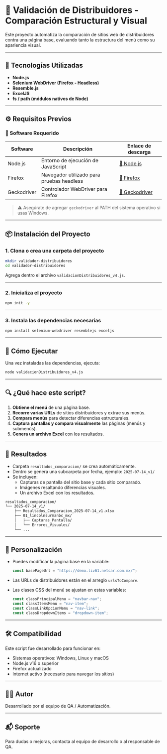 
# 🧪 Validación de Distribuidores - Comparación Estructural y Visual

Este proyecto automatiza la comparación de sitios web de distribuidores contra una página base, evaluando tanto la estructura del menú como su apariencia visual.

---

## 🧰 Tecnologías Utilizadas

- **Node.js**
- **Selenium WebDriver (Firefox - Headless)**
- **Resemble.js**
- **ExcelJS**
- **fs / path (módulos nativos de Node)**

---

## ⚙️ Requisitos Previos

### 🔹 Software Requerido

| Software       | Descripción                                       | Enlace de descarga                  |
|----------------|---------------------------------------------------|-------------------------------------|
| Node.js        | Entorno de ejecución de JavaScript                | [🔗 Node.js](https://nodejs.org)    |
| Firefox        | Navegador utilizado para pruebas headless         | [🔗 Firefox](https://mozilla.org)   |
| Geckodriver    | Controlador WebDriver para Firefox                | [🔗 Geckodriver](https://github.com/mozilla/geckodriver/releases) |

> ⚠️ Asegúrate de agregar `geckodriver` al PATH del sistema operativo si usas Windows.

---

## 📦 Instalación del Proyecto

### 1. Clona o crea una carpeta del proyecto

```bash
mkdir validador-distribuidores
cd validador-distribuidores
```

Agrega dentro el archivo `validacionDistribuidores_v4.js`.

---

### 2. Inicializa el proyecto

```bash
npm init -y
```

---

### 3. Instala las dependencias necesarias

```bash
npm install selenium-webdriver resemblejs exceljs
```

---

## 🚀 Cómo Ejecutar

Una vez instaladas las dependencias, ejecuta:

```bash
node validacionDistribuidores_v4.js
```

---

## 🔍 ¿Qué hace este script?

1. **Obtiene el menú** de una página base.
2. **Recorre varias URLs** de sitios distribuidores y extrae sus menús.
3. **Compara menús** para detectar diferencias estructurales.
4. **Captura pantallas y compara visualmente** las páginas (menús y submenús).
5. **Genera un archivo Excel** con los resultados.

---

## 🧪 Resultados

- Carpeta `resultados_comparacion/` se crea automáticamente.
- Dentro se genera una subcarpeta por fecha, ejemplo: `2025-07-14_v1/`
- Se incluyen:
  - Capturas de pantalla del sitio base y cada sitio comparado.
  - Imágenes resaltando diferencias visuales.
  - Un archivo Excel con los resultados.

```bash
resultados_comparacion/
└── 2025-07-14_v1/
    ├── Resultados_Comparacion_2025-07-14_v1.xlsx
    ├── 01_lincolnsurmanbc_mx/
    │   ├── Capturas_Pantalla/
    │   └── Errores_Visuales/
    └── ...
```

---

## 📝 Personalización

- Puedes modificar la página base en la variable:
  ```js
  const basePageUrl = "https://demo.liv61.netcar.com.mx/";
  ```

- Las URLs de distribuidores están en el arreglo `urlsToCompare`.

- Las clases CSS del menú se ajustan en estas variables:
  ```js
  const classPrincipalMenu = "navbar-nav";
  const classItemsMenu = "nav-item";
  const classLinkOpcionMenu = "nav-link";
  const classDropdownItems = "dropdown-item";
  ```

---

## 🛠️ Compatibilidad

Este script fue desarrollado para funcionar en:

- Sistemas operativos: Windows, Linux y macOS
- Node.js v16 o superior
- Firefox actualizado
- Internet activo (necesario para navegar los sitios)

---

## 🧑‍💻 Autor

Desarrollado por el equipo de QA / Automatización.

---

## 📬 Soporte

Para dudas o mejoras, contacta al equipo de desarrollo o al responsable de QA.

